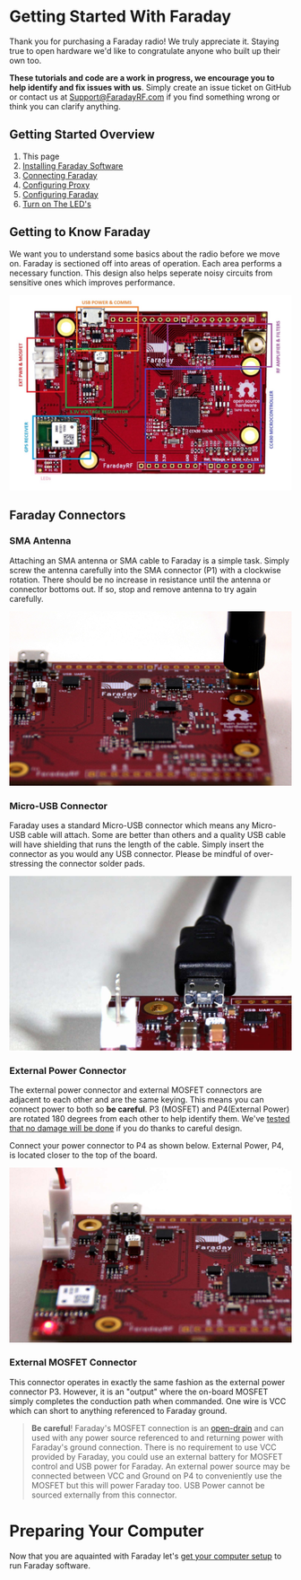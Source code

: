 
# Getting Started With Faraday

Thank you for purchasing a Faraday radio! We truly appreciate it. Staying true to open hardware we'd like to congratulate anyone who built up their own too.

**These tutorials and code are a work in progress, we encourage you to help identify and fix issues with us**. Simply create an issue ticket on GitHub or contact us at Support@FaradayRF.com if you find something wrong or think you can clarify anything.

## Getting Started Overview
 1. This page
 2. [Installing Faraday Software](installing-software.md)
 3. [Connecting Faraday](connecting-hardware.md)
 4. [Configuring Proxy](configuring-proxy.md)
 5. [Configuring Faraday](configuring-faraday.md)
 6. [Turn on The LED's](hello-world.md)

## Getting to Know Faraday
We want you to understand some basics about the radio before we move on. Faraday is sectioned off into areas of operation. Each area performs a necessary function. This design also helps seperate noisy circuits from sensitive ones which improves performance.

![Faraday Overview](images/RevD1Overview_1200w.jpg)

## Faraday Connectors

### SMA Antenna
Attaching an SMA antenna or SMA cable to Faraday is a simple task. Simply screw the antenna carefully into the SMA connector (P1) with a clockwise rotation. There should be no increase in resistance until the antenna or connector bottoms out. If so, stop and remove antenna to try again carefully.

![SMA Antenna Connector](images/FaradayTop_Ant_LowRes.jpg)

### Micro-USB Connector
Faraday uses a standard Micro-USB connector which means any Micro-USB cable will attach. Some are better than others and a quality USB cable will have shielding that runs the length of the cable. Simply insert the connector as you would any USB connector. Please be mindful of over-stressing the connector solder pads.

![Faraday USB Connection](/images/Faraday_USB_1500w_LowRes.jpg)

### External Power Connector
The external power connector and external MOSFET connectors are adjacent to each other and are the same keying. This means you can connect power to both so **be careful**. P3 (MOSFET) and P4(External Power) are rotated 180 degrees from each other to help identify them.  We've [tested that no damage will be done](https://github.com/FaradayRF/FaradayRF-Hardware/issues/49) if you do thanks to careful design.

Connect your power connector to P4 as shown below. External Power, P4, is located closer to the top of the board.

![Faraday External Power Connector](images/FaradayTop_VCC_MOSFET_2_1500w_LowRes.jpg)

### External MOSFET Connector
This connector operates in exactly the same fashion as the external power connector P3. However, it is an "output" where the on-board MOSFET simply completes the conduction path when commanded. One wire is VCC which can short to anything referenced to Faraday ground. 

>**Be careful**! Faraday's MOSFET connection is an [open-drain](https://en.wikipedia.org/wiki/Open_collector#MOSFET) and can used with any power source referenced to and returning power with Faraday's ground connection. There is no requirement to use VCC provided by Faraday, you could use an external battery for MOSFET control and USB power for Faraday. An external power source may be connected between VCC and Ground on P4 to conveniently use the MOSFET but this will power Faraday too. USB Power cannot be sourced externally from this connector.

# Preparing Your Computer
Now that you are aquainted with Faraday let's [get your computer setup](installing-software.md) to run Faraday software.
